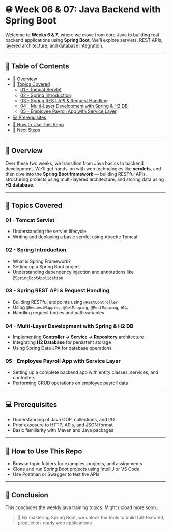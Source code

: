 # 🌐 Week 06 & 07: Java Backend with Spring Boot

Welcome to **Weeks 6 & 7**, where we move from core Java to building real backend applications using **Spring Boot**. We’ll explore servlets, REST APIs, layered architecture, and database integration.

---

## 📖 Table of Contents

- 🧾 [Overview](#overview)
- 📌 [Topics Covered](#topics-covered)
  - [01 - Tomcat Servlet](#01---tomcat-servlet)
  - [02 - Spring Introduction](#02---spring-introduction)
  - [03 - Spring REST API & Request Handling](#03---spring-rest-api--request-handling)
  - [04 - Multi-Layer Development with Spring & H2 DB](#04---multi-layer-development-with-spring--h2-db)
  - [05 - Employee Payroll App with Service Layer](#05---employee-payroll-app-with-service-layer)
- [💻 Prerequisites](#-prerequisites)
- [📁 How to Use This Repo](#-how-to-use-this-repo)
- [🔭 Next Steps](#-next-steps)

---

## 🧾 Overview

Over these two weeks, we transition from Java basics to backend development. We'll get hands-on with web technologies like **servlets**, and then dive into the **Spring Boot framework** — building RESTful APIs, structuring projects using multi-layered architecture, and storing data using **H2 database**.

---

## 📌 Topics Covered

### 01 - Tomcat Servlet

- Understanding the servlet lifecycle
- Writing and deploying a basic servlet using Apache Tomcat

### 02 - Spring Introduction

- What is Spring Framework?
- Setting up a Spring Boot project
- Understanding dependency injection and annotations like `@SpringBootApplication`

### 03 - Spring REST API & Request Handling

- Building RESTful endpoints using `@RestController`
- Using `@RequestMapping`, `@GetMapping`, `@PostMapping`, etc.
- Handling request bodies and path variables

### 04 - Multi-Layer Development with Spring & H2 DB

- Implementing **Controller → Service → Repository** architecture
- Integrating **H2 Database** for persistent storage
- Using Spring Data JPA for database operations

### 05 - Employee Payroll App with Service Layer

- Setting up a complete backend app with entity classes, services, and controllers
- Performing CRUD operations on employee payroll data

---

## 💻 Prerequisites

- Understanding of Java OOP, collections, and I/O
- Prior exposure to HTTP, APIs, and JSON format
- Basic familiarity with Maven and Java packages

---

## 📁 How to Use This Repo

- Browse topic folders for examples, projects, and assignments
- Clone and run Spring Boot projects using IntelliJ or VS Code
- Use Postman or Swagger to test the APIs

---

## 🔭 Conclusion

This concludes the weekly java training topics. Might upload more soon...

> 🚀 By mastering Spring Boot, we unlock the tools to build full-featured, production-ready web applications.
